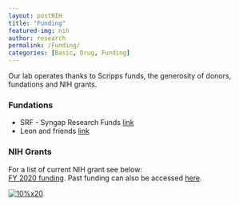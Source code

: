 ```yaml
---
layout: postNIH
title: "Funding"
featured-img: nih
author: research
permalink: /Funding/
categories: [Basic, Drug, Funding]
---
```

Our lab operates thanks to Scripps funds, the generosity of donors, fundations and NIH grants. 

### Fundations

* SRF - Syngap Research Funds [link](https://syngapresearchfund.org/)
* Leon and friends [link](https://leonandfriends.org/english/)

### NIH Grants 

For a list of current NIH grant see below:  
[FY 2020 funding](https://projectreporter.nih.gov/Reporter_Viewsh.cfm?sl=15E1CA024A84C3D77598B8961CAA4A01A2FFCEB861BF). Past funding can also be accessed [here](https://projectreporter.nih.gov/Reporter_Viewsh.cfm?sl=15E1CF034E88C4D37598B8961CAA4A01A2FFCEB861BF).

<a href="https://projectreporter.nih.gov/Reporter_Viewsh.cfm?sl=15E1CA024A84C3D77598B8961CAA4A01A2FFCEB861BF" target="_blank"><img
alt="10%x20"
src="{{ site.url }}{{ site.baseurl }}/assets/img/posts/reporter.jpg"
data-src="{{ site.url }}{{ site.baseurl }}/assets/img/posts/reporter.jpg"
class="lazyload" /></a>
